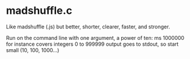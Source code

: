 # madshuffle.c
Like madshuffle (.js) but better, shorter, clearer, faster, and stronger.

Run on the command line with one argument, a power of ten:
ms 1000000
for instance covers integers 0 to 999999
output goes to stdout, so start small (10, 100, 1000...)
